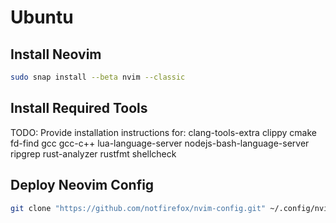 # Ubuntu

## Install Neovim
```sh
sudo snap install --beta nvim --classic
```

## Install Required Tools
TODO: Provide installation instructions for: 
clang-tools-extra
clippy
cmake
fd-find
gcc
gcc-c++
lua-language-server
nodejs-bash-language-server
ripgrep
rust-analyzer
rustfmt
shellcheck

## Deploy Neovim Config
```sh
git clone "https://github.com/notfirefox/nvim-config.git" ~/.config/nvim
```
